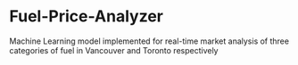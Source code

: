 # Fuel-Price-Analyzer
Machine Learning model implemented for real-time market analysis of three categories of fuel in Vancouver and Toronto respectively
